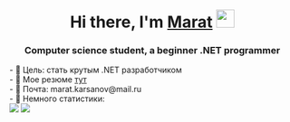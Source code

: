 <h1 align="center">Hi there, I'm <a href="https://github.com/MaratKarsanov" target="_blank">Marat</a> 
<img src="https://github.com/blackcater/blackcater/raw/main/images/Hi.gif" height="32"/></h1>
<h3 align="center">Computer science student, a beginner .NET programmer</h3>
<div>- 🔭 Цель: стать крутым .NET разработчиком</div>
<div>- 🌱 Мое резюме <a href="https://drive.google.com/file/d/1-ECBWIJJG1U2LRodiqKX-5Y1rRpxj88v/view?usp=sharing">тут</a></div>
<div>- 💬 Почта: marat.karsanov@mail.ru</div>
<div>- 🤔 Немного статистики:</div>
<div>
  <img src="https://github-readme-stats.vercel.app/api?username=MaratKarsanov"/>
  <img src="https://github-readme-stats.vercel.app/api/top-langs/?username=MaratKarsanov"/>
</div>

<!--
**MaratKarsanov/MaratKarsanov** is a ✨ _special_ ✨ repository because its `README.md` (this file) appears on your GitHub profile.

Here are some ideas to get you started:

- 🔭 I’m currently working on ...
- 🌱 I’m currently learning ...
- 👯 I’m looking to collaborate on ...
- 🤔 I’m looking for help with ...
- 💬 Ask me about ...
- 📫 How to reach me: ...
- 😄 Pronouns: ...
- ⚡ Fun fact: ...
-->
